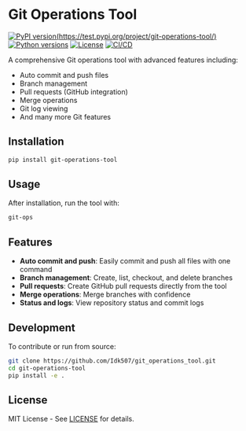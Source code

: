 # Git Operations Tool

[![PyPI version](https://badge.fury.io/py/git-operations-tool.svg)(https://test.pypi.org/project/git-operations-tool/)]([https://test.pypi.org/project/git-operations-tool/])
[![Python versions](https://img.shields.io/pypi/pyversions/git-operations-tool.svg)](https://pypi.org/project/git-operations-tool/)
[![License](https://img.shields.io/pypi/l/git-operations-tool.svg)](https://opensource.org/licenses/MIT)
[![CI/CD](https://github.com/Idk507/git-operations-tool/actions/workflows/test.yml/badge.svg)](https://github.com/Idk507/git-operations-tool/actions) 

A comprehensive Git operations tool with advanced features including:
- Auto commit and push files
- Branch management
- Pull requests (GitHub integration)
- Merge operations
- Git log viewing
- And many more Git features

## Installation

```bash
pip install git-operations-tool
```

## Usage

After installation, run the tool with:

```bash
git-ops
```

## Features

- **Auto commit and push**: Easily commit and push all files with one command
- **Branch management**: Create, list, checkout, and delete branches
- **Pull requests**: Create GitHub pull requests directly from the tool
- **Merge operations**: Merge branches with confidence
- **Status and logs**: View repository status and commit logs

## Development

To contribute or run from source:

```bash
git clone https://github.com/Idk507/git_operations_tool.git
cd git-operations-tool
pip install -e .
```

## License

MIT License - See [LICENSE](LICENSE) for details.
